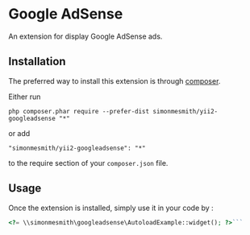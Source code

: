 Google AdSense
==============
An extension for display Google AdSense ads.

Installation
------------

The preferred way to install this extension is through [composer](http://getcomposer.org/download/).

Either run

```
php composer.phar require --prefer-dist simonmesmith/yii2-googleadsense "*"
```

or add

```
"simonmesmith/yii2-googleadsense": "*"
```

to the require section of your `composer.json` file.


Usage
-----

Once the extension is installed, simply use it in your code by  :

```php
<?= \\simonmesmith\googleadsense\AutoloadExample::widget(); ?>```